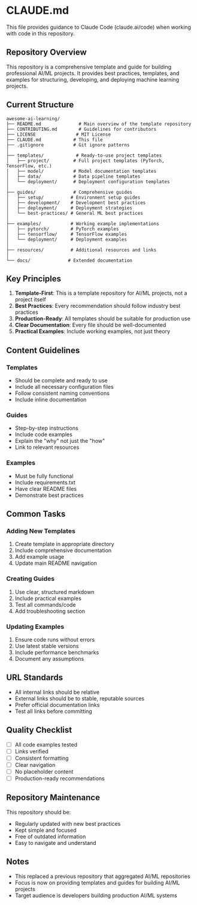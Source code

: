 # CLAUDE.md

This file provides guidance to Claude Code (claude.ai/code) when working with code in this repository.

## Repository Overview

This repository is a comprehensive template and guide for building professional AI/ML projects. It provides best practices, templates, and examples for structuring, developing, and deploying machine learning projects.

## Current Structure

```
awesome-ai-learning/
├── README.md              # Main overview of the template repository
├── CONTRIBUTING.md        # Guidelines for contributors
├── LICENSE               # MIT License
├── CLAUDE.md            # This file
├── .gitignore           # Git ignore patterns
│
├── templates/            # Ready-to-use project templates
│   ├── project/         # Full project templates (PyTorch, TensorFlow, etc.)
│   ├── model/           # Model documentation templates
│   ├── data/            # Data pipeline templates
│   └── deployment/      # Deployment configuration templates
│
├── guides/              # Comprehensive guides
│   ├── setup/          # Environment setup guides
│   ├── development/    # Development best practices
│   ├── deployment/     # Deployment strategies
│   └── best-practices/ # General ML best practices
│
├── examples/           # Working example implementations
│   ├── pytorch/        # PyTorch examples
│   ├── tensorflow/     # TensorFlow examples
│   └── deployment/     # Deployment examples
│
├── resources/          # Additional resources and links
│
└── docs/              # Extended documentation

```

## Key Principles

1. **Template-First**: This is a template repository for AI/ML projects, not a project itself
2. **Best Practices**: Every recommendation should follow industry best practices
3. **Production-Ready**: All templates should be suitable for production use
4. **Clear Documentation**: Every file should be well-documented
5. **Practical Examples**: Include working examples, not just theory

## Content Guidelines

### Templates
- Should be complete and ready to use
- Include all necessary configuration files
- Follow consistent naming conventions
- Include inline documentation

### Guides
- Step-by-step instructions
- Include code examples
- Explain the "why" not just the "how"
- Link to relevant resources

### Examples
- Must be fully functional
- Include requirements.txt
- Have clear README files
- Demonstrate best practices

## Common Tasks

### Adding New Templates
1. Create template in appropriate directory
2. Include comprehensive documentation
3. Add example usage
4. Update main README navigation

### Creating Guides
1. Use clear, structured markdown
2. Include practical examples
3. Test all commands/code
4. Add troubleshooting section

### Updating Examples
1. Ensure code runs without errors
2. Use latest stable versions
3. Include performance benchmarks
4. Document any assumptions

## URL Standards
- All internal links should be relative
- External links should be to stable, reputable sources
- Prefer official documentation links
- Test all links before committing

## Quality Checklist
- [ ] All code examples tested
- [ ] Links verified
- [ ] Consistent formatting
- [ ] Clear navigation
- [ ] No placeholder content
- [ ] Production-ready recommendations

## Repository Maintenance

This repository should be:
- Regularly updated with new best practices
- Kept simple and focused
- Free of outdated information
- Easy to navigate and understand

## Notes
- This replaced a previous repository that aggregated AI/ML repositories
- Focus is now on providing templates and guides for building AI/ML projects
- Target audience is developers building production AI/ML systems